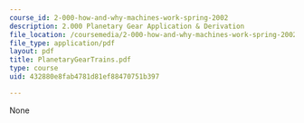 ```yaml
---
course_id: 2-000-how-and-why-machines-work-spring-2002
description: 2.000 Planetary Gear Application & Derivation
file_location: /coursemedia/2-000-how-and-why-machines-work-spring-2002/432880e8fab4781d81ef88470751b397_PlanetaryGearTrains.pdf
file_type: application/pdf
layout: pdf
title: PlanetaryGearTrains.pdf
type: course
uid: 432880e8fab4781d81ef88470751b397

---
```

None